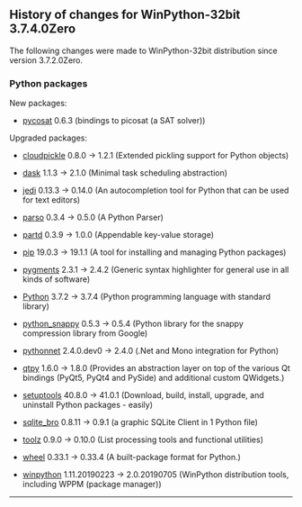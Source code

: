 ﻿## History of changes for WinPython-32bit 3.7.4.0Zero

The following changes were made to WinPython-32bit distribution since version 3.7.2.0Zero.

### Python packages

New packages:

  * [pycosat](https://pypi.org/project/pycosat) 0.6.3 (bindings to picosat (a SAT solver))

Upgraded packages:

  * [cloudpickle](https://pypi.org/project/cloudpickle) 0.8.0 → 1.2.1 (Extended pickling support for Python objects)
  * [dask](https://pypi.org/project/dask) 1.1.3 → 2.1.0 (Minimal task scheduling abstraction)
  * [jedi](https://pypi.org/project/jedi) 0.13.3 → 0.14.0 (An autocompletion tool for Python that can be used for text editors)
  * [parso](https://pypi.org/project/parso) 0.3.4 → 0.5.0 (A Python Parser)
  * [partd](https://pypi.org/project/partd) 0.3.9 → 1.0.0 (Appendable key-value storage)
  * [pip](https://pypi.org/project/pip) 19.0.3 → 19.1.1 (A tool for installing and managing Python packages)
  * [pygments](http://pygments.org) 2.3.1 → 2.4.2 (Generic syntax highlighter for general use in all kinds of software)
  * [Python](http://www.python.org/) 3.7.2 → 3.7.4 (Python programming language with standard library)
  * [python_snappy](https://pypi.org/project/python_snappy) 0.5.3 → 0.5.4 (Python library for the snappy compression library from Google)
  * [pythonnet](https://pypi.org/project/pythonnet) 2.4.0.dev0 → 2.4.0 (.Net and Mono integration for Python)
  * [qtpy](https://pypi.org/project/qtpy) 1.6.0 → 1.8.0 (Provides an abstraction layer on top of the various Qt bindings (PyQt5, PyQt4 and PySide) and additional custom QWidgets.)
  * [setuptools](https://pypi.org/project/setuptools) 40.8.0 → 41.0.1 (Download, build, install, upgrade, and uninstall Python packages - easily)
  * [sqlite_bro](https://pypi.org/project/sqlite_bro) 0.8.11 → 0.9.1 (a graphic SQLite Client in 1 Python file)
  * [toolz](https://pypi.org/project/toolz) 0.9.0 → 0.10.0 (List processing tools and functional utilities)
  * [wheel](https://pypi.org/project/wheel) 0.33.1 → 0.33.4 (A built-package format for Python.)
  * [winpython](http://winpython.github.io/) 1.11.20190223 → 2.0.20190705 (WinPython distribution tools, including WPPM (package manager))

* * *
